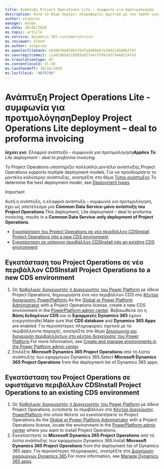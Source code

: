 ```yaml
---
title: Ανάπτυξη Project Operations Lite - συμφωνία για προτιμολόγηση
description: Αυτό το θέμα παρέχει πληροφορίες σχετικά με τον τρόπο εγκατάστασης της ελαφριάς ανάπτυξη του Project Operations - συμφωνία για προτιμολόγηση.
author: stsporen
manager: Annbe
ms.date: 10/02/2020
ms.topic: article
ms.service: dynamics-365-customerservice
ms.reviewer: kfend
ms.author: stsporen
ms.openlocfilehash: e938876d459b3f6dfedd90e57e3042cda96bffb7
ms.sourcegitcommit: 11a61db54119503e82faec5f99c4273e8d1247e5
ms.translationtype: HT
ms.contentlocale: el-GR
ms.lasthandoff: 10/16/2020
ms.locfileid: "4076780"
---
```

# <a name="deploy-project-operations-lite-deployment--deal-to-proforma-invoicing"></a><span data-ttu-id="7d94d-103">Ανάπτυξη Project Operations Lite - συμφωνία για προτιμολόγηση</span><span class="sxs-lookup"><span data-stu-id="7d94d-103">Deploy Project Operations Lite deployment – deal to proforma invoicing</span></span>

<span data-ttu-id="7d94d-104">_**Ισχύει για:** Ελαφριά ανάπτυξη - συμφωνία για προτιμολόγηση_</span><span class="sxs-lookup"><span data-stu-id="7d94d-104">_**Applies To:** Lite deployment - deal to proforma invoicing_</span></span>

<span data-ttu-id="7d94d-105">Το Project Operations υποστηρίζει πολλαπλά μοντέλα ανάπτυξης.</span><span class="sxs-lookup"><span data-stu-id="7d94d-105">Project Operations supports multiple deployment models.</span></span> <span data-ttu-id="7d94d-106">Για να προσδιορίσετε το μοντέλο καλύτερης ανάπτυξης, ανατρέξτε στο θέμα [Τύποι ανάπτυξης](determine-deployment-type.md).</span><span class="sxs-lookup"><span data-stu-id="7d94d-106">To determine the best deployment model, see [Deployment types](determine-deployment-type.md).</span></span>


> [!IMPORTANT]
> <span data-ttu-id="7d94d-107">Αυτή η ανάπτυξη, η ελαφριά ανάπτυξη – συμφωνία για προτιμολόγηση, έχει ως αποτέλεσμα μια **Common Data Service-μόνο ανάπτυξη του Project Operations**.</span><span class="sxs-lookup"><span data-stu-id="7d94d-107">This deployment, Lite deployment – deal to proforma invoicing, results in a **Common Data Service-only deployment of Project Operations**.</span></span>

- [<span data-ttu-id="7d94d-108">Εγκατάσταση του Project Operations σε νέο περιβάλλον CDS</span><span class="sxs-lookup"><span data-stu-id="7d94d-108">Install Project Operations into a new CDS environment</span></span>](#new)
- [<span data-ttu-id="7d94d-109">Εγκατάσταση σε υπάρχον περιβάλλον CDS</span><span class="sxs-lookup"><span data-stu-id="7d94d-109">Install into an existing CDS environment</span></span>](#existing)



## <a name="install-project-operations-to-a-new-cds-environment"></a><a name="new"></a><span data-ttu-id="7d94d-110">Εγκατάσταση του Project Operations σε νέο περιβάλλον CDS</span><span class="sxs-lookup"><span data-stu-id="7d94d-110">Install Project Operations to a new CDS environment</span></span>

1. <span data-ttu-id="7d94d-111">Ως [Καθολικός διαχειριστής ή Διαχειριστής του Power Platform](https://docs.microsoft.com/power-platform/admin/global-service-administrators-can-administer-without-license) με άδεια Project Operations, δημιουργήστε ένα νέο περιβάλλον CDS στο [Κέντρο διαχείρισης PowerPlatform](https://admin.powerplatform.com).</span><span class="sxs-lookup"><span data-stu-id="7d94d-111">As the [Global or Power Platform Administrator](https://docs.microsoft.com/power-platform/admin/global-service-administrators-can-administer-without-license) with a Project Operations license, create a new CDS environment in the [PowerPlatform admin center](https://admin.powerplatform.com).</span></span> <span data-ttu-id="7d94d-112">Βεβαιωθείτε ότι η **Βάση δεδομένων CDS** και οι **Εφαρμογές Dynamics 365** έχουν ενεργοποιηθεί.</span><span class="sxs-lookup"><span data-stu-id="7d94d-112">Make sure that **CDS database** and **Dynamics 365 Apps** are enabled.</span></span> <span data-ttu-id="7d94d-113">Για περισσότερες πληροφορίες σχετικά με τα περιβάλλοντα παροχής, ανατρέξτε στο θέμα [Δημιουργία και διαχείριση περιβαλλόντων στο κέντρο διαχείρισης του Power Platform](https://docs.microsoft.com/power-platform/admin/create-environment#create-an-environment-in-the-power-platform-admin-center).</span><span class="sxs-lookup"><span data-stu-id="7d94d-113">For more information, see [Create and manage environments in the Power Platform admin center](https://docs.microsoft.com/power-platform/admin/create-environment#create-an-environment-in-the-power-platform-admin-center).</span></span>
2. <span data-ttu-id="7d94d-114">Επιλέξτε **Microsoft Dynamics 365 Project Operations** από τη λίστα ανάπτυξης των εφαρμογών Dynamics 365.</span><span class="sxs-lookup"><span data-stu-id="7d94d-114">Select **Microsoft Dynamics 365 Project Operations** from the deployment list of Dynamics 365 apps.</span></span>


## <a name="install-project-operations-to-an-existing-cds-environment"></a><a name="existing"></a><span data-ttu-id="7d94d-115">Εγκατάσταση του Project Operations σε υφιστάμενο περιβάλλον CDS</span><span class="sxs-lookup"><span data-stu-id="7d94d-115">Install Project Operations to an existing CDS environment</span></span>

1. <span data-ttu-id="7d94d-116">Ως [Καθολικός διαχειριστής ή Διαχειριστής του Power Platform](https://docs.microsoft.com/power-platform/admin/global-service-administrators-can-administer-without-license) με άδεια Project Operations, εντοπίστε το περιβάλλον στο [Κέντρο διαχείρισης PowerPlatform](https://admin.powerplatform.com) στο οποίο θέλετε να εγκαταστήσετε το Project Operations.</span><span class="sxs-lookup"><span data-stu-id="7d94d-116">As the [Global or Power Platform Administrator](https://docs.microsoft.com/power-platform/admin/global-service-administrators-can-administer-without-license) with a Project Operations license, locate the environment in the [PowerPlatform admin center](https://admin.powerplatform.com) where you want to install Project Operations.</span></span>
2. <span data-ttu-id="7d94d-117">Εγκαταστήστε το **Microsoft Dynamics 365 Project Operations** από τη λίστα ανάπτυξης των εφαρμογών Dynamics 365.</span><span class="sxs-lookup"><span data-stu-id="7d94d-117">Install **Microsoft Dynamics 365 Project Operations** from the deployment list of Dynamics 365 apps.</span></span> <span data-ttu-id="7d94d-118">Για περισσότερες πληροφορίες, ανατρέξτε στη [Διαχείριση εφαρμογών Dynamics 365](https://docs.microsoft.com/power-platform/admin/manage-apps).</span><span class="sxs-lookup"><span data-stu-id="7d94d-118">For more information, see [Manage Dynamics 365 apps](https://docs.microsoft.com/power-platform/admin/manage-apps).</span></span>


